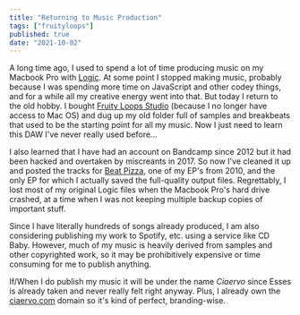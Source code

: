 ```yaml
---
title: "Returning to Music Production"
tags: ["fruityloops"]
published: true
date: "2021-10-02"
---
```


A long time ago, I used to spend a lot of time producing music on my Macbook Pro with [Logic](https://www.apple.com/logic-pro/). At some point I stopped making music, probably because I was spending more time on JavaScript and other codey things, and for a while all my creative energy went into that. But today I return to the old hobby. I bought [Fruity Loops Studio](https://www.image-line.com/) (because I no longer have access to Mac OS) and dug up my old folder full of samples and breakbeats that used to be the starting point for all my music. Now I just need to learn this DAW I've never really used before...

I also learned that I have had an account on Bandcamp since 2012 but it had been hacked and overtaken by miscreants in 2017. So now I've cleaned it up and posted the tracks for [Beat Pizza](https://ciaervo.bandcamp.com/), one of my EP's from 2010, and the only EP for which I actually saved the full-quality output files. Regrettably, I lost most of my original Logic files when the Macbook Pro's hard drive crashed, at a time when I was not keeping multiple backup copies of important stuff.

Since I have literally hundreds of songs already produced, I am also considering publishing my work to Spotify, etc. using a service like CD Baby. However, much of my music is heavily derived from samples and other copyrighted work, so it may be prohibitively expensive or time consuming for me to publish anything.

If/When I do publish my music it will be under the name _Ciaervo_ since Esses is already taken and never really felt right anyway. Plus, I already own the [ciaervo.com](https://www.ciaervo.com) domain so it's kind of perfect, branding-wise.
